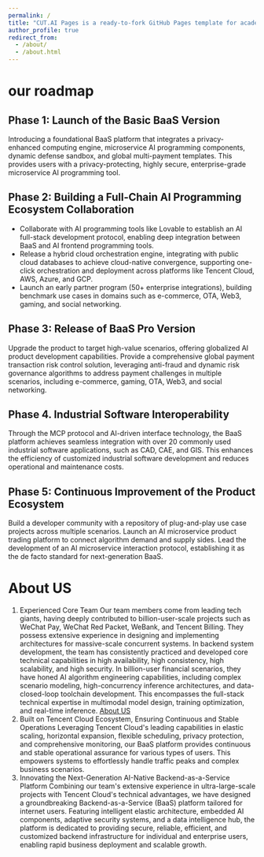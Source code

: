 ```yaml
---
permalink: /
title: "CUT.AI Pages is a ready-to-fork GitHub Pages template for academic personal websites"
author_profile: true
redirect_from: 
  - /about/
  - /about.html
---
```





our roadmap
======

Phase 1: Launch of the Basic BaaS Version
------
Introducing a foundational BaaS platform that integrates a privacy-enhanced computing engine, microservice AI programming components, dynamic defense sandbox, and global multi-payment templates. This provides users with a privacy-protecting, highly secure, enterprise-grade microservice AI programming tool.

Phase 2: Building a Full-Chain AI Programming Ecosystem Collaboration
------
+ Collaborate with AI programming tools like Lovable to establish an AI full-stack development protocol, enabling deep integration between BaaS and AI frontend programming tools. 
+ Release a hybrid cloud orchestration engine, integrating with public cloud databases to achieve cloud-native convergence, supporting one-click orchestration and deployment across platforms like Tencent Cloud, AWS, Azure, and GCP. 
+ Launch an early partner program (50+ enterprise integrations), building benchmark use cases in domains such as e-commerce, OTA, Web3, gaming, and social networking.

Phase 3: Release of BaaS Pro Version
------
Upgrade the product to target high-value scenarios, offering globalized AI product development capabilities. Provide a comprehensive global payment transaction risk control solution, leveraging anti-fraud and dynamic risk governance algorithms to address payment challenges in multiple scenarios, including e-commerce, gaming, OTA, Web3, and social networking.

Phase 4. Industrial Software Interoperability
------
Through the MCP protocol and AI-driven interface technology, the BaaS platform achieves seamless integration with over 20 commonly used industrial software applications, such as CAD, CAE, and GIS. This enhances the efficiency of customized industrial software development and reduces operational and maintenance costs.

Phase 5: Continuous Improvement of the Product Ecosystem
------
Build a developer community with a repository of plug-and-play use case projects across multiple scenarios. Launch an AI microservice product trading platform to connect algorithm demand and supply sides. Lead the development of an AI microservice interaction protocol, establishing it as the de facto standard for next-generation BaaS.

About US
======
1. Experienced Core Team
Our team members come from leading tech giants, having deeply contributed to billion-user-scale projects such as WeChat Pay, WeChat Red Packet, WeBank, and Tencent Billing. They possess extensive experience in designing and implementing architectures for massive-scale concurrent systems.
In backend system development, the team has consistently practiced and developed core technical capabilities in high availability, high consistency, high scalability, and high security. In billion-user financial scenarios, they have honed AI algorithm engineering capabilities, including complex scenario modeling, high-concurrency inference architectures, and data-closed-loop toolchain development. This encompasses the full-stack technical expertise in multimodal model design, training optimization, and real-time inference. [About US](https://happybayes.github.io/)
2. Built on Tencent Cloud Ecosystem, Ensuring Continuous and Stable Operations
Leveraging Tencent Cloud's leading capabilities in elastic scaling, horizontal expansion, flexible scheduling, privacy protection, and comprehensive monitoring, our BaaS platform provides continuous and stable operational assurance for various types of users. This empowers systems to effortlessly handle traffic peaks and complex business scenarios.
3. Innovating the Next-Generation AI-Native Backend-as-a-Service Platform
Combining our team's extensive experience in ultra-large-scale projects with Tencent Cloud's technical advantages, we have designed a groundbreaking Backend-as-a-Service (BaaS) platform tailored for internet users. Featuring intelligent elastic architecture, embedded AI components, adaptive security systems, and a data intelligence hub, the platform is dedicated to providing secure, reliable, efficient, and customized backend infrastructure for individual and enterprise users, enabling rapid business deployment and scalable growth.
